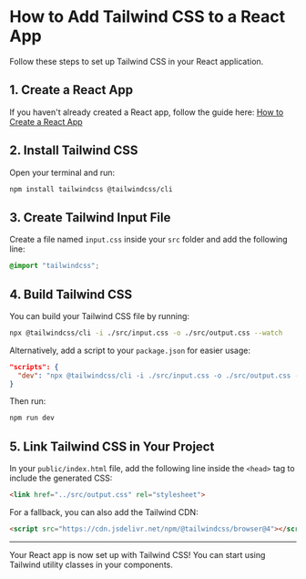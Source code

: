 # How to Add Tailwind CSS to a React App

Follow these steps to set up Tailwind CSS in your React application.

## 1. Create a React App

If you haven't already created a React app, follow the guide here: [How to Create a React App](./Create-Project.md)

## 2. Install Tailwind CSS

Open your terminal and run:

```sh
npm install tailwindcss @tailwindcss/cli
```

## 3. Create Tailwind Input File

Create a file named `input.css` inside your `src` folder and add the following line:

```css
@import "tailwindcss";
```

## 4. Build Tailwind CSS

You can build your Tailwind CSS file by running:

```sh
npx @tailwindcss/cli -i ./src/input.css -o ./src/output.css --watch
```

Alternatively, add a script to your `package.json` for easier usage:

```json
"scripts": {
  "dev": "npx @tailwindcss/cli -i ./src/input.css -o ./src/output.css --watch"
}
```

Then run:

```sh
npm run dev
```

## 5. Link Tailwind CSS in Your Project

In your `public/index.html` file, add the following line inside the `<head>` tag to include the generated CSS:

```html
<link href="../src/output.css" rel="stylesheet">
```

For a fallback, you can also add the Tailwind CDN:

```html
<script src="https://cdn.jsdelivr.net/npm/@tailwindcss/browser@4"></script>
```

---

Your React app is now set up with Tailwind CSS! You can start using Tailwind utility classes in your components.